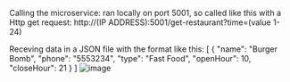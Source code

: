 Calling the microservice: ran locally on port 5001, so called like this with a Http get request:
http://(IP ADDRESS):5001/get-restaurant?time=(value 1-24)

Receving data in a JSON file with the format like this:
[
  {
    "name": "Burger Bomb",
    "phone": "5553234",
    "type": "Fast Food",
    "openHour": 10,
    "closeHour": 21
  }
]
![image](https://github.com/user-attachments/assets/5dbfa88a-73ca-4e79-93e6-3bcf31332f46)

